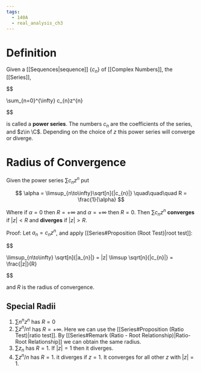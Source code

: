 ```yaml
---
tags:
  - 140A
  - real_analysis_ch3
---
```

# Definition 
Given a [[Sequences|sequence]] $\{c_{n}\}$ of [[Complex Numbers]], the [[Series]], 

$$

\sum_{n=0}^{\infty} c_{n}z^{n}

$$

is called a **power series**. The numbers $c_{n}$ are the coefficients of the series, and $z\in \C$. Depending on the choice of $z$ this power series will converge or diverge. 

# Radius of Convergence
Given the power series $\sum c_{n}z^{n}$ put 

$$
\alpha = \limsup_{n\to\infty}\sqrt[n]{|c_{n}|} \quad\quad\quad R = \frac{1}{\alpha}
$$

Where if $\alpha = 0$ then $R = +\infty$ and $\alpha = +\infty$ then $R = 0$. Then $\sum c_{n}z^{n}$ **converges** if $|z| < R$ and **diverges** if $|z| > R$. 

Proof:
Let $a_{n}= c_{n}z^{n}$, and apply [[Series#Proposition (Root Test)|root test]]: 

$$

\limsup_{n\to\infty} \sqrt[n]{|a_{n}|} = |z| \limsup \sqrt[n]{|c_{n}|} = \frac{|z|}{R}

$$

and $R$ is the radius of convergence. 

## Special Radii 
1. $\sum n^{n}z^{n}$ has $R = 0$
2. $\sum z^{n}/n!$ has $R = +\infty$. Here we can use the [[Series#Proposition (Ratio Test)|ratio test]]. By [[Series#Remark (Ratio - Root Relationship)|Ratio-Root Relationship]] we can obtain the same radius.
3. $\sum z_{n}$ has $R = 1$. If $|z| = 1$ then it diverges. 
4. $\sum z^{n}/n$ has $R = 1$. it diverges if $z = 1$. It converges for all other $z$ with $|z| = 1$. 
